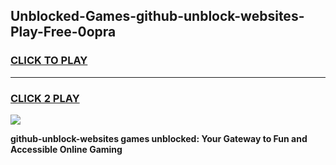 
## Unblocked-Games-github-unblock-websites-Play-Free-0opra
<h3>
<a href="https://premium76.site?title=github-unblock-websites&ref=20M">CLICK TO PLAY</a></h3>
<hr>

<h3>
<a href="https://premium76.site?title=github-unblock-websites&ref=20M">CLICK 2 PLAY</a>
  
</h3>

<a href="https://premium76.site?title=github-unblock-websites&ref=19M"><img src="https://clearcache.store/games.png"></a>


**github-unblock-websites games unblocked: Your Gateway to Fun and Accessible Online Gaming**
